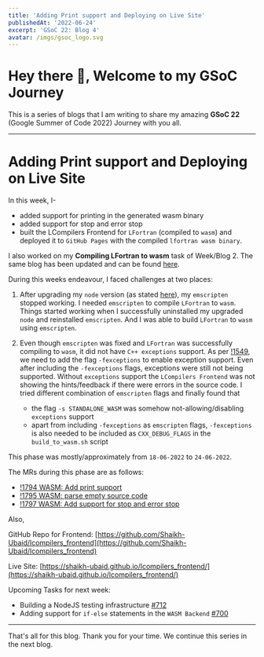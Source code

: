 ```yaml
---
title: 'Adding Print support and Deploying on Live Site'
publishedAt: '2022-06-24'
excerpt: 'GSoC 22: Blog 4'
avatar: /imgs/gsoc_logo.svg
---
```

# Hey there 🤗, Welcome to my GSoC Journey

This is a series of blogs that I am writing to share my amazing **GSoC 22** (Google Summer of Code 2022) Journey with you all. 

---

# Adding Print support and Deploying on Live Site

In this week, I-  
- added support for printing in the generated wasm binary
- added support for stop and error stop
- built the LCompilers Frontend for `LFortran` (compiled to `wasm`) and deployed it to `GitHub Pages` with the compiled `lfortran wasm binary`.

I also worked on my **Compiling LFortran to wasm** task of Week/Blog 2. The same blog has been updated and can be found [here](/blogs/gsoc_2_llvm_wasm_backend_and_build_to_wasm).

During this weeks endeavour, I faced challenges at two places:

1. After upgrading my `node` version (as stated [here](https://gitlab.com/lfortran/lfortran/-/merge_requests/1789#note_991964306)), my `emscripten` stopped working.
I needed `emscripten` to compile `LFortran` to `wasm`. Things started working when I successfully uninstalled my upgraded `node` and reinstalled `emscripten`.
And I was able to build `LFortran` to `wasm` using `emscripten`.

2. Even though `emscripten` was fixed and `LFortran` was successfully compiling to `wasm`, it did not have `C++ exceptions` support.
As per [!1549](https://gitlab.com/lfortran/lfortran/-/merge_requests/1549), we need to add the flag `-fexceptions` to enable exception support.
Even after including the `-fexceptions` flags, exceptions were still not being supported.
Without `exceptions` support the `LCompilers Frontend` was not showing the hints/feedback if there were errors in the source code.
I tried different combination of `emscripten` flags and finally found that 
    - the flag `-s STANDALONE_WASM` was somehow not-allowing/disabling `exceptions` support
    - apart from including `-fexceptions` as `emscripten` flags, `-fexceptions` is also needed to be included as `CXX_DEBUG_FLAGS` in the `build_to_wasm.sh` script


This phase was mostly/approximately from `18-06-2022` to `24-06-2022`.

The MRs during this phase are as follows:
- [!1794 WASM: Add print support](https://gitlab.com/lfortran/lfortran/-/merge_requests/1794)
- [!1795 WASM: parse empty source code](https://gitlab.com/lfortran/lfortran/-/merge_requests/1795)
- [!1797 WASM: Add support for stop and error stop](https://gitlab.com/lfortran/lfortran/-/merge_requests/1797)

Also,

GitHub Repo for Frontend: [https://github.com/Shaikh-Ubaid/lcompilers_frontend](https://github.com/Shaikh-Ubaid/lcompilers_frontend)

Live Site: [https://shaikh-ubaid.github.io/lcompilers_frontend/](https://shaikh-ubaid.github.io/lcompilers_frontend/)

Upcoming Tasks for next week:
- Building a NodeJS testing infrastructure [#712](https://gitlab.com/lfortran/lfortran/-/issues/712)
- Adding support for `if-else` statements in the `WASM Backend` [#700](https://gitlab.com/lfortran/lfortran/-/issues/700)

---

That's all for this blog. Thank you for your time. We continue this series in the next blog.
